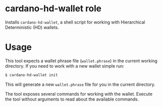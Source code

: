# cardano-hd-wallet role
Installs `cardano-hd-wallet`, a shell script for working with Hierarchical Deterministic (HD) wallets.

# Usage
This tool expects a wallet phrase file (`wallet.phrase`) in the current working directory. If you need to work with a new wallet simple run:

```bash
$ cardano-hd-wallet init
```

This will generate a new `wallet.phrase` file for you in the current directory.

The tool exposes several commands for working with the wallet. Execute the tool without arguments to read about the available commands.